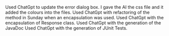 Used ChatGpt to update the error dialog box. I gave the AI the css file and it added the colours into the files.
Used ChatGpt with refactoring of the method in Sunday when an encapsulation was used.
Used ChatGpt with the encapsulation of Response class.
Used ChatGpt with the generation of the JavaDoc
Used ChatGpt with the generation of JUnit Tests.